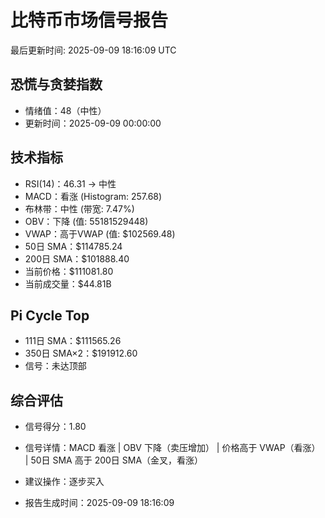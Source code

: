 # 比特币市场信号报告

最后更新时间: 2025-09-09 18:16:09 UTC

## 恐慌与贪婪指数
- 情绪值：48（中性）
- 更新时间：2025-09-09 00:00:00

## 技术指标
- RSI(14)：46.31 → 中性
- MACD：看涨 (Histogram: 257.68)
- 布林带：中性 (带宽: 7.47%)
- OBV：下降 (值: 55181529448)
- VWAP：高于VWAP (值: $102569.48)
- 50日 SMA：$114785.24
- 200日 SMA：$101888.40
- 当前价格：$111081.80
- 当前成交量：$44.81B

## Pi Cycle Top
- 111日 SMA：$111565.26
- 350日 SMA×2：$191912.60
- 信号：未达顶部

## 综合评估
- 信号得分：1.80
- 信号详情：MACD 看涨 | OBV 下降（卖压增加） | 价格高于 VWAP（看涨） | 50日 SMA 高于 200日 SMA（金叉，看涨）
- 建议操作：逐步买入

- 报告生成时间：2025-09-09 18:16:09